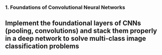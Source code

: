 ### 1. Foundations of Convolutional Neural Networks
Implement the foundational layers of CNNs (pooling, convolutions) and stack them properly in a deep network to solve multi-class image classification problems
- 
